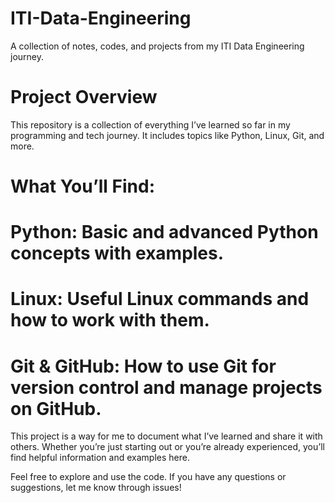 # ITI-Data-Engineering
A collection of notes, codes, and projects from my ITI Data Engineering journey.
 
 # Project Overview
This repository is a collection of everything I’ve learned so far in my programming and tech journey. It includes topics like Python, Linux, Git, and more.

# What You’ll Find:
# Python: Basic and advanced Python concepts with examples.

# Linux: Useful Linux commands and how to work with them.

# Git & GitHub: How to use Git for version control and manage projects on GitHub.

This project is a way for me to document what I’ve learned and share it with others. Whether you’re just starting out or you’re already experienced, you’ll find helpful information and examples here.

Feel free to explore and use the code. If you have any questions or suggestions, let me know through issues!

   